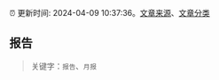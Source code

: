 :alarm_clock: 更新时间: 2024-04-09 10:37:36。[文章来源](/README.md)、[文章分类](/TAGS.md)

## 报告


> 关键字：`报告`、`月报`



